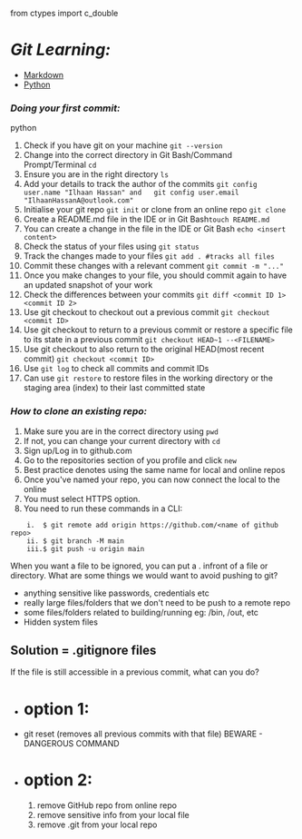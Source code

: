 from ctypes import c_double

# *Git Learning:*

* [Markdown](../learning_markdown/README)
* [Python](../learning_python/README.md)
### *Doing your first commit:*
python


1. Check if you have git on your machine `git --version`
2. Change into the correct directory in Git Bash/Command Prompt/Terminal `cd`
3. Ensure you are in the right directory `ls`
4. Add your details to track the author of the commits `git config user.name "Ilhaan Hassan" and  
    git config user.email "IlhaanHassanA@outlook.com"`
4. Initialise your git repo `git init` or clone from an online repo `git clone`
5. Create a README.md file in the IDE or in Git Bash`touch README.md`
6. You can create a change in the file in the IDE or Git Bash `echo <insert content>`
7. Check the status of your files using `git status`
8. Track the changes made to your files `git add . #tracks all files`
9. Commit these changes with a relevant comment `git commit -m "..."`
10. Once you make changes to your file, you should commit again to have an updated snapshot of your work
11. Check the differences between your commits `git diff <commit ID 1> <commit ID 2>`
12. Use git checkout to checkout out a previous commit `git checkout <commit ID>`
13. Use git checkout to return to a previous commit or restore a specific file to its state in a previous commit `git checkout HEAD~1 --<FILENAME>`
14. Use git checkout to also return to the original HEAD(most recent commit) `git checkout <commit ID>`
15. Use `git log` to check all commits and commit IDs
16. Can use `git restore` to restore files in the working directory or the staging area (index) to their last committed state



### *How to clone an existing repo:*

1. Make sure you are in the correct directory using `pwd`
2. If not, you can change your current directory with `cd`
3. Sign up/Log in to github.com
4. Go to the repositories section of you profile and click `new`
5. Best practice denotes using the same name for local and online repos
6. Once you've named your repo, you can now connect the local to the online
7. You must select HTTPS option.
8. You need to run these commands in a CLI:
```commandline
    i.  $ git remote add origin https://github.com/<name of github repo>
    ii. $ git branch -M main
    iii.$ git push -u origin main
```
    
When you want a file to be ignored, you can put a . infront of a file or directory.
What are some things we would want to avoid pushing to git?
- anything sensitive like passwords, credentials etc
- really large files/folders that we don't need to be push to a remote repo
- some files/folders related to building/running eg: /bin, /out, etc
- Hidden system files
## Solution = .gitignore files
If the file is still accessible in a previous commit, what can you do?
- # option 1:
- git reset (removes all previous commits with that file) BEWARE - DANGEROUS COMMAND
- # option 2:
  1. remove GitHub repo from online repo
  2. remove sensitive info from your local file
  3. remove .git from your local repo


